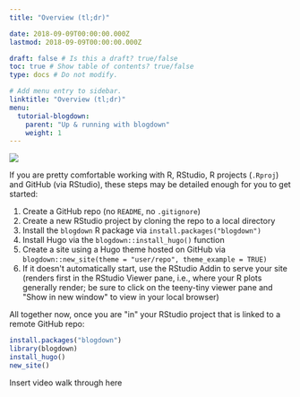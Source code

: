 ```yaml
---
title: "Overview (tl;dr)"

date: 2018-09-09T00:00:00.000Z
lastmod: 2018-09-09T00:00:00.000Z

draft: false # Is this a draft? true/false
toc: true # Show table of contents? true/false
type: docs # Do not modify.

# Add menu entry to sidebar.
linktitle: "Overview (tl;dr)"
menu:
  tutorial-blogdown:
    parent: "Up & running with blogdown"
    weight: 1
---
```




![](/img/tutorials/blogdown.gif)

If you are pretty comfortable working with R, RStudio, R projects (`.Rproj`) and GitHub (via RStudio), these steps may be detailed enough for you to get started:

1. Create a GitHub repo (no `README`, no `.gitignore`)
1. Create a new RStudio project by cloning the repo to a local directory
1. Install the `blogdown` R package via `install.packages("blogdown")`
1. Install Hugo via the `blogdown::install_hugo()` function
1. Create a site using a Hugo theme hosted on GitHub via `blogdown::new_site(theme = "user/repo", theme_example = TRUE)`
1. If it doesn't automatically start, use the RStudio Addin to serve your site (renders first in the RStudio Viewer pane, i.e., where your R plots generally render; be sure to click on the teeny-tiny viewer pane and "Show in new window" to view in your local browser)

All together now, once you are "in" your RStudio project that is linked to a remote GitHub repo:


```r
install.packages("blogdown")
library(blogdown)
install_hugo()
new_site()
```


Insert video walk through here

